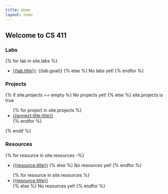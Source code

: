 ```yaml
---
title: Home
layout: home
---
```


## Welcome to CS 411

### Labs

{% for lab in site.labs %}
- [{{lab.title}}]({{site.baseurl}}{{lab.url}}): {{lab.goal}}
{% else %}
No labs yet!
{% endfor %}

### Projects

{% if site.projects == empty %}
No projects yet!
{% else %}
site.projects is true
<ul>
{% for project in site.projects %}
<li><a href="{{project.title}}{{project.title}}">{{project.title.title}}</a></li>
{% endfor %}
</ul>
{% endif %}

### Resources

{% for resource in site.resources -%}
- [{{resource.title}}]({{site.baseurl}}{{resource.url}})
{% else %}
No resources yet!
{% endfor %}

<ul>
{% for resource in site.resources %}
<li><a href="{{site.baseurl}}{{resource.url}}">{{resource.title}}</a></li>
{% else %}
No resources yet!
{% endfor %}
</ul>
